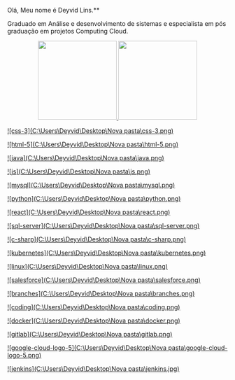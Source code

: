 Olá, Meu nome é Deyvid Lins.**

Graduado em Análise e desenvolvimento de sistemas e especialista em pós graduação em projetos Computing Cloud.  



<div align="center">
  <a href="https://github.com/DeyvidLins">
  <img height="180em" src="https://github-readme-stats.vercel.app/api?username=DeyvidLins&show_icons=true&theme=dracula&include_all_commits=true&count_private=true"/>
  <img height="180em" src="https://github-readme-stats.vercel.app/api/top-langs/?username=DeyvidLins&layout=compact&langs_count=7&theme=dracula"/>
</div>



![css-3](C:\Users\Deyvid\Desktop\Nova pasta\css-3.png)

![html-5](C:\Users\Deyvid\Desktop\Nova pasta\html-5.png)

![java](C:\Users\Deyvid\Desktop\Nova pasta\java.png)

![js](C:\Users\Deyvid\Desktop\Nova pasta\js.png)

![mysql](C:\Users\Deyvid\Desktop\Nova pasta\mysql.png)

![python](C:\Users\Deyvid\Desktop\Nova pasta\python.png)

![react](C:\Users\Deyvid\Desktop\Nova pasta\react.png)

![sql-server](C:\Users\Deyvid\Desktop\Nova pasta\sql-server.png)

![c-sharp](C:\Users\Deyvid\Desktop\Nova pasta\c-sharp.png)



![kubernetes](C:\Users\Deyvid\Desktop\Nova pasta\kubernetes.png)

![linux](C:\Users\Deyvid\Desktop\Nova pasta\linux.png)

![salesforce](C:\Users\Deyvid\Desktop\Nova pasta\salesforce.png)

![branches](C:\Users\Deyvid\Desktop\Nova pasta\branches.png)

![coding](C:\Users\Deyvid\Desktop\Nova pasta\coding.png)

![docker](C:\Users\Deyvid\Desktop\Nova pasta\docker.png)

![gitlab](C:\Users\Deyvid\Desktop\Nova pasta\gitlab.png)

![google-cloud-logo-5](C:\Users\Deyvid\Desktop\Nova pasta\google-cloud-logo-5.png)

![jenkins](C:\Users\Deyvid\Desktop\Nova pasta\jenkins.jpg)



